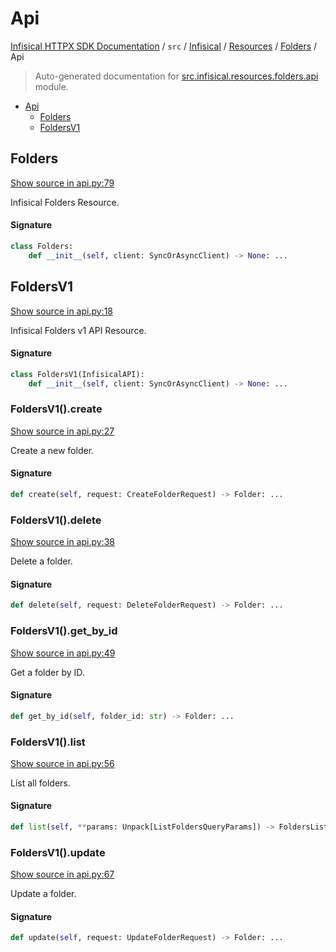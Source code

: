 # Api

[Infisical HTTPX SDK Documentation](../../../../README.md#infisical-httpx-sdk-documentation) / `src` / [Infisical](../../index.md#infisical) / [Resources](../index.md#resources) / [Folders](./index.md#folders) / Api

> Auto-generated documentation for [src.infisical.resources.folders.api](https://github.com/riebecj/infisical-httpx-sdk/blob/main/src/infisical/resources/folders/api.py) module.

- [Api](#api)
  - [Folders](#folders)
  - [FoldersV1](#foldersv1)

## Folders

[Show source in api.py:79](https://github.com/riebecj/infisical-httpx-sdk/blob/main/src/infisical/resources/folders/api.py#L79)

Infisical Folders Resource.

#### Signature

```python
class Folders:
    def __init__(self, client: SyncOrAsyncClient) -> None: ...
```



## FoldersV1

[Show source in api.py:18](https://github.com/riebecj/infisical-httpx-sdk/blob/main/src/infisical/resources/folders/api.py#L18)

Infisical Folders v1 API Resource.

#### Signature

```python
class FoldersV1(InfisicalAPI):
    def __init__(self, client: SyncOrAsyncClient) -> None: ...
```

### FoldersV1().create

[Show source in api.py:27](https://github.com/riebecj/infisical-httpx-sdk/blob/main/src/infisical/resources/folders/api.py#L27)

Create a new folder.

#### Signature

```python
def create(self, request: CreateFolderRequest) -> Folder: ...
```

### FoldersV1().delete

[Show source in api.py:38](https://github.com/riebecj/infisical-httpx-sdk/blob/main/src/infisical/resources/folders/api.py#L38)

Delete a folder.

#### Signature

```python
def delete(self, request: DeleteFolderRequest) -> Folder: ...
```

### FoldersV1().get_by_id

[Show source in api.py:49](https://github.com/riebecj/infisical-httpx-sdk/blob/main/src/infisical/resources/folders/api.py#L49)

Get a folder by ID.

#### Signature

```python
def get_by_id(self, folder_id: str) -> Folder: ...
```

### FoldersV1().list

[Show source in api.py:56](https://github.com/riebecj/infisical-httpx-sdk/blob/main/src/infisical/resources/folders/api.py#L56)

List all folders.

#### Signature

```python
def list(self, **params: Unpack[ListFoldersQueryParams]) -> FoldersList: ...
```

### FoldersV1().update

[Show source in api.py:67](https://github.com/riebecj/infisical-httpx-sdk/blob/main/src/infisical/resources/folders/api.py#L67)

Update a folder.

#### Signature

```python
def update(self, request: UpdateFolderRequest) -> Folder: ...
```
